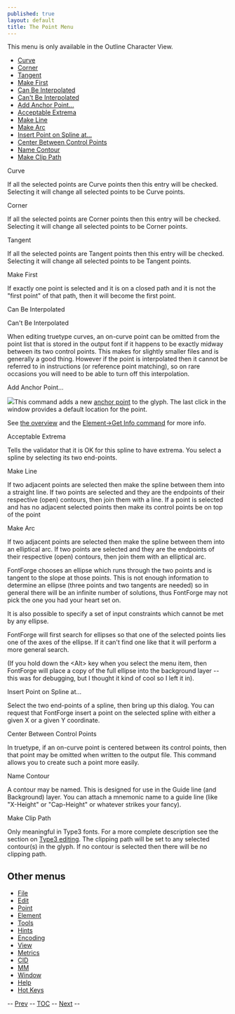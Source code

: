 ```yaml
---
published: true
layout: default
title: The Point Menu
---
```


This menu is only available in the Outline Character View.

-   [Curve](#Curve)
-   [Corner](#Corner)
-   [Tangent](#Tangent)
-   [Make First](#Make-First)
-   [Can Be Interpolated](#Interpolated)
-   [Can't Be Interpolated](#NotInterpolated)
-   [Add Anchor Point...](#AddAnchor)
-   [Acceptable Extrema](#Acceptable)
-   [Make Line](#MkLine)
-   [Make Arc](#MakeArc)
-   [Insert Point on Spline at...](#Insert)
-   [Center Between Control Points](#CenterCP)
-   [Name Contour](#NameContour)
-   [Make Clip Path](#ClipPath)

Curve

If all the selected points are Curve points then this entry will be
checked. Selecting it will change all selected points to be Curve
points.

Corner

If all the selected points are Corner points then this entry will be
checked. Selecting it will change all selected points to be Corner
points.

Tangent

If all the selected points are Tangent points then this entry will be
checked. Selecting it will change all selected points to be Tangent
points.

Make First

If exactly one point is selected and it is on a closed path and it is
not the "first point" of that path, then it will become the first point.

Can Be Interpolated

Can't Be Interpolated

When editing truetype curves, an on-curve point can be omitted from the
point list that is stored in the output font if it happens to be exactly
midway between its two control points. This makes for slightly smaller
files and is generally a good thing. However if the point is
interpolated then it cannot be referred to in instructions (or reference
point matching), so on rare occasions you will need to be able to turn
off this interpolation.

Add Anchor Point...

![](img/agetinfo.png)This command adds a new [anchor
point](/en-US/tutorials/overview/#Anchors) to the glyph. The last click in the window
provides a default location for the point.

See [the overview](/en-US/tutorials/overview/#Anchors) and the [Element-\>Get Info
command](../getinfo/#Anchors) for more info.

Acceptable Extrema

Tells the validator that it is OK for this spline to have extrema. You
select a spline by selecting its two end-points.

Make Line

If two adjacent points are selected then make the spline between them
into a straight line. If two points are selected and they are the
endpoints of their respective (open) contours, then join them with a
line. If a point is selected and has no adjacent selected points then
make its control points be on top of the point

Make Arc

If two adjacent points are selected then make the spline between them
into an elliptical arc. If two points are selected and they are the
endpoints of their respective (open) contours, then join them with an
elliptical arc.

FontForge chooses an ellipse which runs through the two points and is
tangent to the slope at those points. This is not enough information to
determine an ellipse (three points and two tangents are needed) so in
general there will be an infinite number of solutions, thus FontForge
may not pick the one you had your heart set on.

It is also possible to specify a set of input constraints which cannot
be met by any ellipse.

FontForge will first search for ellipses so that one of the selected
points lies one of the axes of the ellipse. If it can't find one like
that it will perform a more general search.

(If you hold down the \<Alt\> key when you select the menu item, then
FontForge will place a copy of the full ellipse into the background
layer -- this was for debugging, but I thought it kind of cool so I left
it in).

Insert Point on Spline at...

Select the two end-points of a spline, then bring up this dialog. You
can request that FontForge insert a point on the selected spline with
either a given X or a given Y coordinate.

Center Between Control Points

In truetype, if an on-curve point is centered between its control
points, then that point may be omitted when written to the output file.
This command allows you to create such a point more easily.

Name Contour

A contour may be named. This is designed for use in the Guide line (and
Background) layer. You can attach a mnemonic name to a guide line (like
"X-Height" or "Cap-Height" or whatever strikes your fancy).

Make Clip Path

Only meaningful in Type3 fonts. For a more complete description see the
section on [Type3 editing](../multilayer/#ClipPath). The clipping path
will be set to any selected contour(s) in the glyph. If no contour is
selected then there will be no clipping path.

Other menus
-----------

-   [File](../filemenu/)
-   [Edit](../editmenu/)
-   [Point](../pointmenu/)
-   [Element](../elementmenu/)
-   [Tools](../toolsmenu/)
-   [Hints](../hintsmenu/)
-   [Encoding](../encodingmenu/)
-   [View](../viewmenu/)
-   [Metrics](../metricsmenu/)
-   [CID](../cidmenu/)
-   [MM](../mmmenu/)
-   [Window](../windowmenu/)
-   [Help](../helpmenu/)
-   [Hot Keys](../HotKeys/)

-- [Prev](../editmenu/) -- [TOC](/en-US/tutorials/overview/) --
[Next](../elementmenu/) --


